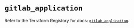 # `gitlab_application`

Refer to the Terraform Registory for docs: [`gitlab_application`](https://registry.terraform.io/providers/gitlabhq/gitlab/16.2.0/docs/resources/application).
